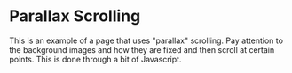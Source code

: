# Parallax Scrolling

This is an example of a page that uses "parallax" scrolling. Pay attention to the background images and how they are fixed and then scroll at certain points. This is done through a bit of Javascript.